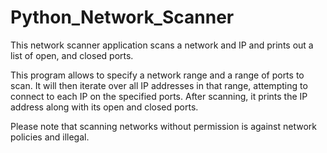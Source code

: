 # Python_Network_Scanner

This network scanner application scans a network and IP and prints out a list of open, and closed ports.

This program allows to specify a network range and a range of ports to scan. It will then iterate over all IP addresses in that range, attempting to connect to each IP on the specified ports. After scanning, it prints the IP address along with its open and closed ports. 

Please note that scanning networks without permission is against network policies and illegal. 
